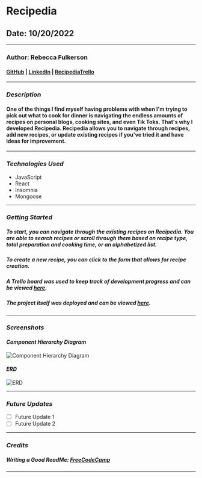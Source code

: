 # **Recipedia**

## **Date:** 10/20/2022
***

### **Author:** Rebecca Fulkerson


#### [GitHub](https://github.com/ralicynf) | [LinkedIn](https://www.linkedin.com/in/fulkersonrebecca/) | [RecipediaTrello](https://trello.com/b/I3xYgzyv/recipedia)
***

### ***Description***

#### One of the things I find myself having problems with when I'm trying to pick out what to cook for dinner is navigating the endless amounts of recipes on personal blogs, cooking sites, and even Tik Toks. That's why I developed Recipedia. Recipedia allows you to navigate through recipes, add new recipes, or update existing recipes if you've tried it and have ideas for improvement. 
***

### ***Technologies Used***

* JavaScript
* React
* Insomnia
* Mongoose

***

### ***Getting Started***

##### To start, you can navigate through the existing recipes on Recipedia. You are able to search recipes or scroll through them based on recipe type, total preparation and cooking time, or an alphabetized list.
##### To create a new recipe, you can click to the form that allows for recipe creation. 
##### A Trello board was used to keep track of development progress and can be viewed [here](https://trello.com/b/I3xYgzyv/recipedia).
##### The project itself was deployed and can be viewed [here](URL).
***

### ***Screenshots*** 
#### *Component Hierarchy Diagram*
![Component Hierarchy Diagram](https://i.imgur.com/pL5r6z2.png)


#### *ERD*
![ERD](https://i.imgur.com/NARev6o.png)

***

### ***Future Updates***

- [ ] Future Update 1
- [ ] Future Update 2

***

### ***Credits***

##### Writing a Good ReadMe: [FreeCodeCamp](https://www.freecodecamp.org/news/how-to-write-a-good-readme-file/)

***
